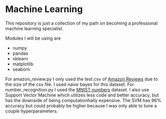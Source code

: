 # Machine Learning

This repository is just a collection of my path on becoming a professional machine learning specialist.

Modules I will be using are
* numpy
* pandas
* sklearn
* matplotlib
* seaborn

For amazon_review.py I only used the test.csv of [Amazon Reviews](https://www.kaggle.com/datasets/kritanjalijain/amazon-reviews?select=test.csv) due to the size of the csv file. I used naive bayes for this dataset.
For number_recognition.py I used the [MNIST numbers](https://www.kaggle.com/competitions/digit-recognizer) dataset. I also use Support Vector Machine which utilizes less code and better accuracy, but has the downside of being computationhally expensive. The SVM has 96% accuracy but could probably be higher because I was only able to tune a couple hyperparameters.


